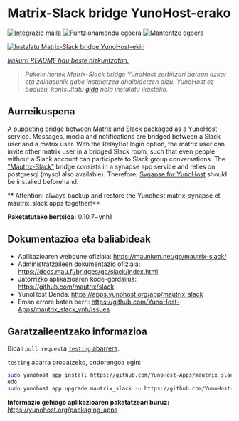 <!--
Ohart ongi: README hau automatikoki sortu da <https://github.com/YunoHost/apps/tree/master/tools/readme_generator>ri esker
EZ editatu eskuz.
-->

# Matrix-Slack bridge YunoHost-erako

[![Integrazio maila](https://dash.yunohost.org/integration/mautrix_slack.svg)](https://dash.yunohost.org/appci/app/mautrix_slack) ![Funtzionamendu egoera](https://ci-apps.yunohost.org/ci/badges/mautrix_slack.status.svg) ![Mantentze egoera](https://ci-apps.yunohost.org/ci/badges/mautrix_slack.maintain.svg)

[![Instalatu Matrix-Slack bridge YunoHost-ekin](https://install-app.yunohost.org/install-with-yunohost.svg)](https://install-app.yunohost.org/?app=mautrix_slack)

*[Irakurri README hau beste hizkuntzatan.](./ALL_README.md)*

> *Pakete honek Matrix-Slack bridge YunoHost zerbitzari batean azkar eta zailtasunik gabe instalatzea ahalbidetzen dizu.*
> *YunoHost ez baduzu, kontsultatu [gida](https://yunohost.org/install) nola instalatu ikasteko.*

## Aurreikuspena

A puppeting bridge between Matrix and Slack packaged as a YunoHost service.
Messages, media and notifications are bridged between a Slack user and a matrix user.
With the RelayBot login option, the matrix user can invite other matrix user in a bridged Slack room, such that even people without a Slack account can participate to Slack group conversations.
The ["Mautrix-Slack"](https://docs.mau.fi/bridges/go/slack/index.html) bridge consists in a synapse app service and relies on postgresql (mysql also available).
Therefore, [Synapse for YunoHost](https://github.com/YunoHost-Apps/synapse_ynh) should be installed beforehand.

** Attention: always backup and restore the Yunohost matrix_synapse et mautrix_slack apps together!**


**Paketatutako bertsioa:** 0.10.7~ynh1
## Dokumentazioa eta baliabideak

- Aplikazioaren webgune ofiziala: <https://maunium.net/go/mautrix-slack/>
- Administratzaileen dokumentazio ofiziala: <https://docs.mau.fi/bridges/go/slack/index.html>
- Jatorrizko aplikazioaren kode-gordailua: <https://github.com/mautrix/slack>
- YunoHost Denda: <https://apps.yunohost.org/app/mautrix_slack>
- Eman errore baten berri: <https://github.com/YunoHost-Apps/mautrix_slack_ynh/issues>

## Garatzaileentzako informazioa

Bidali `pull request`a [`testing` abarrera](https://github.com/YunoHost-Apps/mautrix_slack_ynh/tree/testing).

`testing` abarra probatzeko, ondorengoa egin:

```bash
sudo yunohost app install https://github.com/YunoHost-Apps/mautrix_slack_ynh/tree/testing --debug
edo
sudo yunohost app upgrade mautrix_slack -u https://github.com/YunoHost-Apps/mautrix_slack_ynh/tree/testing --debug
```

**Informazio gehiago aplikazioaren paketatzeari buruz:** <https://yunohost.org/packaging_apps>
